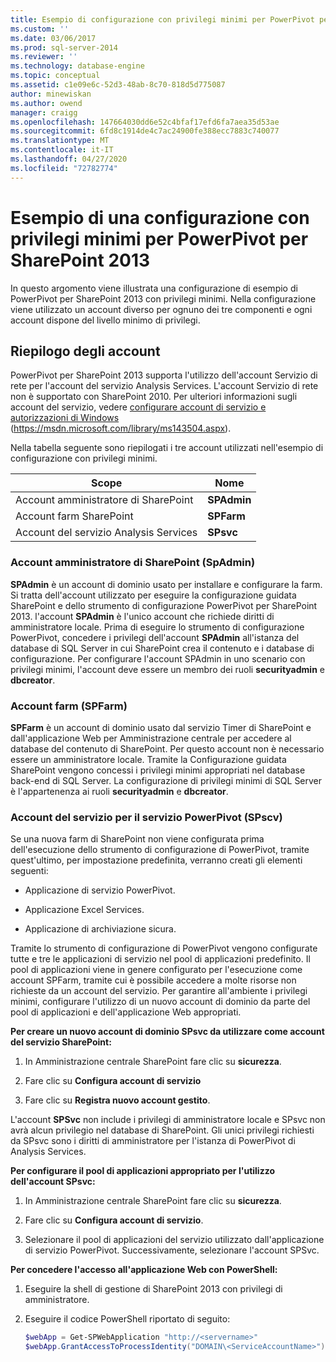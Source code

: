 ```yaml
---
title: Esempio di configurazione con privilegi minimi per PowerPivot per SharePoint 2013 | Microsoft Docs
ms.custom: ''
ms.date: 03/06/2017
ms.prod: sql-server-2014
ms.reviewer: ''
ms.technology: database-engine
ms.topic: conceptual
ms.assetid: c1e09e6c-52d3-48ab-8c70-818d5d775087
author: minewiskan
ms.author: owend
manager: craigg
ms.openlocfilehash: 147664030dd6e52c4bfaf17efd6fa7aea35d53ae
ms.sourcegitcommit: 6fd8c1914de4c7ac24900fe388ecc7883c740077
ms.translationtype: MT
ms.contentlocale: it-IT
ms.lasthandoff: 04/27/2020
ms.locfileid: "72782774"
---
```

# <a name="example-of-a-minimum-privilege-configuration-for-powerpivot-for-sharepoint-2013"></a>Esempio di una configurazione con privilegi minimi per PowerPivot per SharePoint 2013
  In questo argomento viene illustrata una configurazione di esempio di PowerPivot per SharePoint 2013 con privilegi minimi. Nella configurazione viene utilizzato un account diverso per ognuno dei tre componenti e ogni account dispone del livello minimo di privilegi.  
  
## <a name="summary-of-accounts"></a>Riepilogo degli account  
 PowerPivot per SharePoint 2013 supporta l'utilizzo dell'account Servizio di rete per l'account del servizio Analysis Services. L'account Servizio di rete non è supportato con SharePoint 2010. Per ulteriori informazioni sugli account del servizio, vedere [configurare account di servizio e autorizzazioni di Windows](../../../database-engine/configure-windows/configure-windows-service-accounts-and-permissions.md) (https://msdn.microsoft.com/library/ms143504.aspx).  
  
 Nella tabella seguente sono riepilogati i tre account utilizzati nell'esempio di configurazione con privilegi minimi.  
  
|Scope|Nome|  
|-----------|----------|  
|Account amministratore di SharePoint|**SPAdmin**|  
|Account farm SharePoint|**SPFarm**|  
|Account del servizio Analysis Services|**SPsvc**|  
  
### <a name="the-sharepoint-administrator-account-spadmin"></a>Account amministratore di SharePoint (SpAdmin)  
 **SPAdmin** è un account di dominio usato per installare e configurare la farm. Si tratta dell'account utilizzato per eseguire la configurazione guidata SharePoint e dello strumento di configurazione PowerPivot per SharePoint 2013. l'account **SPAdmin** è l'unico account che richiede diritti di amministratore locale. Prima di eseguire lo strumento di configurazione PowerPivot, concedere i privilegi dell'account **SPAdmin** all'istanza del database di SQL Server in cui SharePoint crea il contenuto e i database di configurazione. Per configurare l'account SPAdmin in uno scenario con privilegi minimi, l'account deve essere un membro dei ruoli **securityadmin** e **dbcreator**.  
  
### <a name="the-farm-account-spfarm"></a>Account farm (SPFarm)  
 **SPFarm** è un account di dominio usato dal servizio Timer di SharePoint e dall'applicazione Web per Amministrazione centrale per accedere al database del contenuto di SharePoint. Per questo account non è necessario essere un amministratore locale. Tramite la Configurazione guidata SharePoint vengono concessi i privilegi minimi appropriati nel database back-end di SQL Server. La configurazione di privilegi minimi di SQL Server è l'appartenenza ai ruoli **securityadmin** e **dbcreator**.  
  
### <a name="the-service-account-for-powerpivot-service-spsvc"></a>Account del servizio per il servizio PowerPivot (SPscv)  
 Se una nuova farm di SharePoint non viene configurata prima dell'esecuzione dello strumento di configurazione di PowerPivot, tramite quest'ultimo, per impostazione predefinita, verranno creati gli elementi seguenti:  
  
-   Applicazione di servizio PowerPivot.  
  
-   Applicazione Excel Services.  
  
-   Applicazione di archiviazione sicura.  
  
 Tramite lo strumento di configurazione di PowerPivot vengono configurate tutte e tre le applicazioni di servizio nel pool di applicazioni predefinito. Il pool di applicazioni viene in genere configurato per l'esecuzione come account SPFarm, tramite cui è possibile accedere a molte risorse non richieste da un account del servizio. Per garantire all'ambiente i privilegi minimi, configurare l'utilizzo di un nuovo account di dominio da parte del pool di applicazioni e dell'applicazione Web appropriati.  
  
 **Per creare un nuovo account di dominio SPsvc da utilizzare come account del servizio SharePoint:**  
  
1.  In Amministrazione centrale SharePoint fare clic su **sicurezza**.  
  
2.  Fare clic su **Configura account di servizio**  
  
3.  Fare clic su **Registra nuovo account gestito**.  
  
 L'account **SPSvc** non include i privilegi di amministratore locale e SPsvc non avrà alcun privilegio nel database di SharePoint. Gli unici privilegi richiesti da SPsvc sono i diritti di amministratore per l'istanza di PowerPivot di Analysis Services.  
  
 **Per configurare il pool di applicazioni appropriato per l'utilizzo dell'account SPsvc:**  
  
1.  In Amministrazione centrale SharePoint fare clic su **sicurezza**.  
  
2.  Fare clic su **Configura account di servizio**.  
  
3.  Selezionare il pool di applicazioni del servizio utilizzato dall'applicazione di servizio PowerPivot. Successivamente, selezionare l'account SPSvc.  
  
 **Per concedere l'accesso all'applicazione Web con PowerShell:**  
  
1.  Eseguire la shell di gestione di SharePoint 2013 con privilegi di amministratore.  
  
2.  Eseguire il codice PowerShell riportato di seguito:  
  
    ```powershell
    $webApp = Get-SPWebApplication "http://<servername>"  
    $webApp.GrantAccessToProcessIdentity("DOMAIN\<ServiceAccountName>")
    ```  
